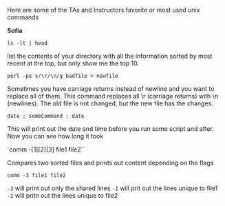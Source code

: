 Here are some of the TAs and Instructors favorite or most used unix commands


__Sofia__

`ls -lt | head`

list the contents of your directory with all the information sorted by most recent at the top, but only show me the top 10.



`perl -pe s/\r/\n/g badfile > newfile`

Sometimes you have carriage returns instead of newline and you want to replace all of them. This command replaces all \r (carriage returns) with \n (newlines). The old file is not changed, but the new file has the changes.



`date ; someCommand ; date`

This will print out the date and time before you run some script and after. Now you can see how long it took



`comm -[1][2][3] file1 file2``

Compares two sorted files and prints out content depending on the flags



`comm -3 file1 file2`

`-3` will print out only the shared lines
`-1` will prit out the lines unique to file1
`-2` will pritn out the lines unique to file2





